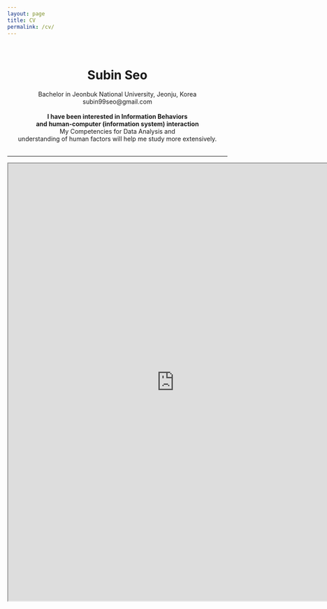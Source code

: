 ```yaml
---
layout: page
title: CV
permalink: /cv/
---
```

 
&nbsp;  

# <center> Subin Seo </center>  
  
<center> Bachelor in Jeonbuk National University, Jeonju, Korea </center>   
<center>subin99seo@gmail.com </center>     
<br> 
<center><strong> I have been interested in Information Behaviors </strong> </center>    
<center><strong>  and human-computer (information system) interaction </strong></center> 
<center> My Competencies for Data Analysis and  </center>  
<center> understanding of human factors will help me study more extensively. </center>  
&nbsp;            

-----

<iframe src="https://drive.google.com/file/d/1qmL6nB3TgUvK0bFiO4VdWCliUjpXCGm1/preview" 
width="760" height="1000" type="application/pdf">
<iframe src="/assets/test.pdf#toolbar=0&navpanes=0&scrollbar=0"></iframe>

<br> <br> <br> <br> 